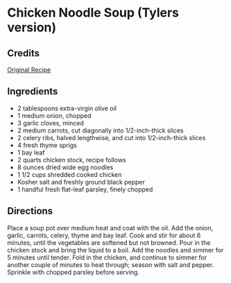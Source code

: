 # Chicken Noodle Soup (Tylers version) 

<!-- BEGIN content -->

## Credits

[Original Recipe](http://www.foodnetwork.com/food/recipes/recipe/0,1977,FOOD_9936_23754,00.html "http://www.foodnetwork.com/food/recipes/recipe/0,1977,FOOD 9936 23754,00.html")

## Ingredients

- 2 tablespoons extra-virgin olive oil 
- 1 medium onion, chopped 
- 3 garlic cloves, minced 
- 2 medium carrots, cut diagonally into 1/2-inch-thick slices 
- 2 celery ribs, halved lengthwise, and cut into 1/2-inch-thick slices 
- 4 fresh thyme sprigs 
- 1 bay leaf 
- 2 quarts chicken stock, recipe follows 
- 8 ounces dried wide egg noodles 
- 1 1/2 cups shredded cooked chicken 
- Kosher salt and freshly ground black pepper 
- 1 handful fresh flat-leaf parsley, finely chopped

## Directions

Place a soup pot over medium heat and coat with the oil. Add the onion, garlic, carrots, celery, thyme and bay leaf. Cook and stir for about 6 minutes, until the vegetables are softened but not browned. Pour in the chicken stock and bring the liquid to a boil. Add the noodles and simmer for 5 minutes until tender. Fold in the chicken, and continue to simmer for another couple of minutes to heat through; season with salt and pepper. Sprinkle with chopped parsley before serving.

<!-- END content -->

